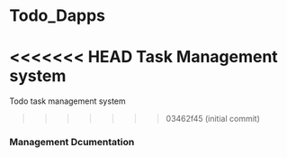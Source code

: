 # Todo_Dapps
<<<<<<< HEAD
Task Management system
=======
Todo task management system
>>>>>>> 03462f45 (initial commit)

### Management Dcumentation
